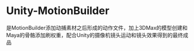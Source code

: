 # Unity-MotionBuilder
是MotionBuilder添加动捕素材之后形成的动作文件，加上3DMax的模型创建和Maya的骨骼添加刷权重，配合Unity的摄像机镜头运动和镜头效果得到的最终成品
